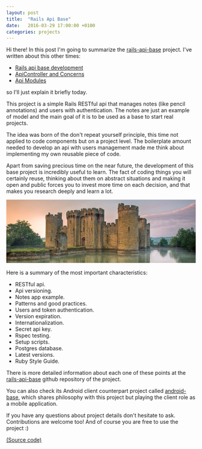 ```yaml
---
layout: post
title:  "Rails Api Base"
date:   2016-03-29 17:00:00 +0100
categories: projects
---
```


Hi there! In this post I'm going to summarize the
[rails-api-base](https://github.com/jordifierro/rails-api-base)
project. I've written about this other times:

* [Rails api base development](/rails-api-base-development)
* [ApiController and Concerns](/rails-apicontroller-and-concerns)
* [Api Modules](/rails-api-modules)

so I'll just explain it briefly today.

This project is a simple Rails RESTful api that manages notes
(like pencil annotations) and users with authentication.
The notes are just an example of model
and the main goal of it is to be used as a base to start real projects.

The idea was born of the don't repeat yourself principle,
this time not applied to code components but on a project level.
The boilerplate amount needed to develop an api with users management
made me think about implementing my own reusable piece of code.

Apart from saving precious time on the near future,
the development of this base project is incredibly useful to learn.
The fact of coding things you will certainly reuse,
thinking about them on abstract situations
and making it open and public
forces you to invest more time on each decision,
and that makes you research deeply and learn a lot.

![Bodiam Castle](/assets/images/bodiam_castle.jpg)

Here is a summary of the most important characteristics:

* RESTful api.
* Api versioning.
* Notes app example.
* Patterns and good practices.
* Users and token authentication.
* Version expiration.
* Internationalization.
* Secret api key.
* Rspec testing.
* Setup scripts.
* Postgres database.
* Latest versions.
* Ruby Style Guide.

There is more detailed information about each one of these points at the
[rails-api-base](https://github.com/jordifierro/rails-api-base)
github repository of the project.

You can also check its Android client counterpart project called
[android-base](/android-base),
which shares philosophy with this project
but playing the client role as a mobile application.

If you have any questions about project details
don't hesitate to ask. Contributions are welcome too!
And of course you are free to use the project :)

[(Source code)](https://github.com/jordifierro/rails-api-base)
